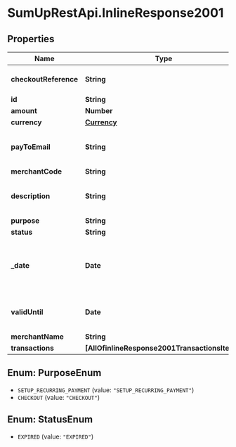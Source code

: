 # SumUpRestApi.InlineResponse2001

## Properties
Name | Type | Description | Notes
------------ | ------------- | ------------- | -------------
**checkoutReference** | **String** | Unique ID of the payment checkout specified by the client application when creating the checkout resource. | [optional] 
**id** | **String** | Unique ID of the checkout resource. | [optional] 
**amount** | **Number** | Amount of the payment. | [optional] 
**currency** | [**Currency**](Currency.md) |  | [optional] 
**payToEmail** | **String** | Email address of the registered user (merchant) to whom the payment is made. It is highly recommended to use &#x60;merchant_code&#x60; instead of &#x60;pay_to_email&#x60;. | [optional] 
**merchantCode** | **String** | Unique identifying code of the merchant profile. | [optional] 
**description** | **String** | Short description of the checkout visible in the SumUp dashboard. The description can contribute to reporting, allowing easier identification of a checkout. | [optional] 
**purpose** | **String** | Purpose of the checkout creation initially | [optional] 
**status** | **String** | Currrent status of the checkout. | [optional] 
**_date** | **Date** | Date and time of the creation of the payment checkout. Response format expressed according to &lt;a href&#x3D;\&quot;https://en.wikipedia.org/wiki/ISO_8601\&quot; target&#x3D;\&quot;_blank\&quot; rel&#x3D;\&quot;noopener\&quot;&gt;ISO8601&lt;/a&gt; code. | [optional] 
**validUntil** | **Date** | Date and time of the checkout expiration before which the client application needs to send a processing request. If no value is present, the checkout does not have an expiration time. | [optional] 
**merchantName** | **String** | Merchant name | [optional] 
**transactions** | **[AllOfinlineResponse2001TransactionsItems]** | List of transactions related to the payment. | [optional] 

<a name="PurposeEnum"></a>
## Enum: PurposeEnum

* `SETUP_RECURRING_PAYMENT` (value: `"SETUP_RECURRING_PAYMENT"`)
* `CHECKOUT` (value: `"CHECKOUT"`)


<a name="StatusEnum"></a>
## Enum: StatusEnum

* `EXPIRED` (value: `"EXPIRED"`)

